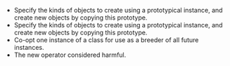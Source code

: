 - Specify the kinds of objects to create using a prototypical instance, and create new objects by copying this prototype.
- Specify the kinds of objects to create using a prototypical instance, and create new objects by copying this prototype.
- Co-opt one instance of a class for use as a breeder of all future instances.
- The new operator considered harmful.